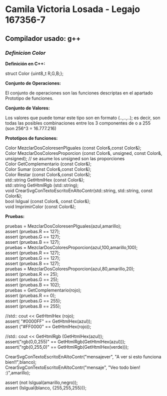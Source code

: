 # Camila Victoria Losada - Legajo 167356-7
## Compilador usado: g++
### *Definicion Color*

**Definición en C++:**  

struct Color {uint8_t R,G,B;};


**Conjunto de Operaciones:**  

El conjunto de operaciones son las funciones descriptas en el apartado Prototipo de funciones.  

**Conjunto de Valores:**  

Los valores que puede tomar este tipo son en formato (..,..,..); es decir, son todas las posibles combinaciones entre los 3 componentes de o a 255  
(son 256^3 = 16.777.216)  

**Prototipos de funciones:**  

Color MezclarDosColoresenPIguales (const Color&,const Color&);  
Color MezclarDosColoresProporcion (const Color&, unsigned, const Color&, unsigned); // se asume los unsigned son las proporciones  
Color GetComplementario (const Color&);  
Color Sumar (const Color&,const Color&);  
Color Restar (const Color&,const Color&);  
std::string GetHtmlHex (const Color&);  
std::string GetHtmlRgb (std::string);  
void CrearSvgConTextoEscritoEnAltoContr(std::string, std::string, const Color&);  
bool IsIgual (const Color&, const Color&);  
void ImprimirColor (const Color&);  


**Pruebas:**  

pruebas = MezclarDosColoresenPIguales(azul,amarillo);  
assert (pruebas.R == 127);  
assert (pruebas.G == 127);  
assert (pruebas.B == 127);  
pruebas = MezclarDosColoresProporcion(azul,100,amarillo,100);  
assert (pruebas.R == 127);  
assert (pruebas.G == 127);  
assert (pruebas.B == 127);  
pruebas = MezclarDosColoresProporcion(azul,80,amarillo,20);  
assert (pruebas.R == 25);  
assert (pruebas.G == 25);  
assert (pruebas.B == 102);  
pruebas = GetComplementario(rojo);  
assert (pruebas.R == 0);  
assert (pruebas.G == 255);  
assert (pruebas.B == 255);  

//std:: cout << GetHtmlHex (rojo);  
assert( "#0000FF" == GetHtmlHex(azul));  
assert ("#FF0000" == GetHtmlHex(rojo));  

//std:: cout << GetHtmlRgb (GetHtmlHex(azul));  
assert("rgb(0,0,255)" == GetHtmlRgb(GetHtmlHex(azul)));  
assert("rgb(0,255,0)" == GetHtmlRgb(GetHtmlHex(verde)));  

CrearSvgConTextoEscritoEnAltoContr("mensajever", "A ver si esto funciona bien!!",blanco);  
CrearSvgConTextoEscritoEnAltoContr("mensaje", "Veo todo bien! :)",amarillo);  

assert (not IsIgual(amarillo,negro));  
assert (IsIgual(blanco, {255,255,255}));  

